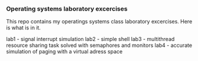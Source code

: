 ### Operating systems laboratory excercises

This repo contains my operatings systems class laboratory excercises.
Here is what is in it.

lab1 - signal interrupt simulation
lab2 - simple shell
lab3 - multithread resource sharing task solved with semaphores and monitors
lab4 - accurate simulation of paging with a virtual adress space

